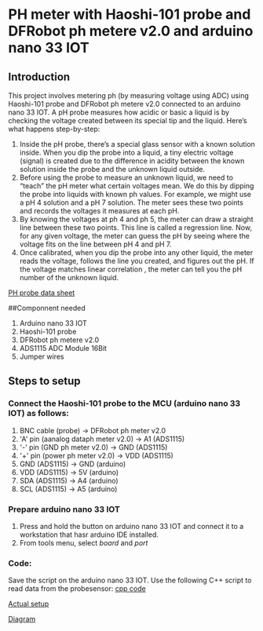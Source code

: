 # PH meter with Haoshi-101 probe and DFRobot ph metere v2.0 and arduino nano 33 IOT

## Introduction
This project involves metering ph (by measuring voltage using ADC) using Haoshi-101 probe and DFRobot ph metere v2.0 connected to an arduino nano 33 IOT.
A pH probe measures how acidic or basic a liquid is by checking the voltage created between its special tip and the liquid. Here’s what happens step-by-step:

1. Inside the pH probe, there’s a special glass sensor with a known solution inside. When you dip the probe into a liquid, a tiny electric voltage (signal) is created due to the difference in acidity between the known solution inside the probe and the unknown liquid outside.
2. Before using the probe to measure an unknown liquid, we need to “teach” the pH meter what certain voltages mean. We do this by dipping the probe into liquids with known ph values. For example, we might use a pH 4 solution and a pH 7 solution. The meter sees these two points and records the voltages it measures at each pH.
3. By knowing the voltages at ph 4 and ph 5, the meter can draw a straight line between these two points. This line is called a regression line. Now, for any given voltage, the meter can guess the pH by seeing where the voltage fits on the line between pH 4 and pH 7.
4. Once calibrated, when you dip the probe into any other liquid, the meter reads the voltage, follows the line you created, and figures out the pH. If the voltage matches linear correlation , the meter can tell you the pH number of the unknown liquid.

[PH probe data sheet](https://github.com/mrsoheilnezakat/Sensors/blob/main_branch/HAOSHI-101%20ph%20Probe/pH%20Electrode%20Instruction%20Manua%E2%80%A6.pdf)

##Componnent needed
1. Arduino nano 33 IOT
2. Haoshi-101 probe
3. DFRobot ph metere v2.0
4. ADS1115 ADC Module 16Bit
5. Jumper wires

## Steps to setup

### Connect the Haoshi-101 probe to the MCU (arduino nano 33 IOT) as follows:
1. BNC cable (probe) → DFRobot ph meter v2.0
2. 'A' pin (aanalog dataph meter v2.0) → A1 (ADS1115)
3. '-' pin (GND ph meter v2.0) → GND (ADS1115)
4. '+' pin (power ph meter v2.0) → VDD (ADS1115)
5. GND (ADS1115) → GND (arduino)
6. VDD (ADS1115) → 5V (arduino)
7. SDA (ADS1115) → A4 (arduino)
8. SCL (ADS1115) → A5 (arduino)

### Prepare arduino nano 33 IOT
1. Press and hold the button on arduino nano 33 IOT and connect it to a workstation that hasr arduino IDE installed.
2. From tools menu, select *board* and *port*

### Code:
Save the script on the arduino nano 33 IOT. Use the following C++ script to read data from the probesensor: [cpp code](https://github.com/mrsoheilnezakat/Sensors/blob/main_branch/HAOSHI-101%20ph%20Probe/main.cpp)



[Actual setup](https://github.com/mrsoheilnezakat/Sensors/blob/main_branch/HAOSHI-101%20ph%20Probe/images/actual%20setup.jpg)

[Diagram](https://github.com/mrsoheilnezakat/Sensors/blob/main_branch/HAOSHI-101%20ph%20Probe/images/diagram.png)


